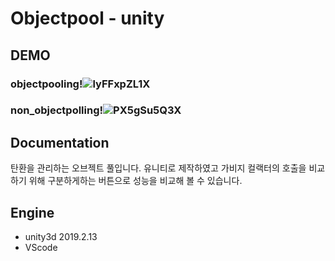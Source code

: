 # Objectpool - unity

## DEMO
### objectpooling!![lyFFxpZL1X](https://user-images.githubusercontent.com/24996693/71509785-e4315100-28cf-11ea-89ec-b5a56ae7775d.gif)


### non_objectpolling!![PX5gSu5Q3X](https://user-images.githubusercontent.com/24996693/71509823-032fe300-28d0-11ea-9066-659603eccf73.gif)




## Documentation
탄환을 관리하는 오브젝트 풀입니다. 유니티로 제작하였고 가비지 컬랙터의 호출을 비교하기 위해 구분하게하는 버튼으로 성능을 비교해 볼 수 있습니다.

## Engine
- unity3d 2019.2.13
- VScode




